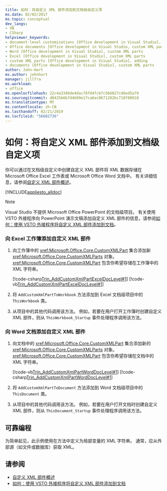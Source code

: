 ```yaml
---
title: 如何：将自定义 XML 部件添加到文档级自定义项
ms.date: 02/02/2017
ms.topic: conceptual
dev_langs:
- VB
- CSharp
helpviewer_keywords:
- document-level customizations [Office development in Visual Studio], custom XML parts
- Office documents [Office development in Visual Studio, custom XML parts
- Word [Office development in Visual Studio], custom XML parts
- Excel [Office development in Visual Studio], custom XML parts
- custom XML parts [Office development in Visual Studio], adding
- documents [Office development in Visual Studio], custom XML parts
author: John-Hart
ms.author: johnhart
manager: jillfra
ms.workload:
- office
ms.openlocfilehash: 22c4a3346de4dac78fd4fcb7c566827cd6ed5a79
ms.sourcegitcommit: d0425b6b7d4b99e17ca6ac0671282bc718f80910
ms.translationtype: MT
ms.contentlocale: zh-CN
ms.lasthandoff: 02/21/2019
ms.locfileid: "56602736"
---
```

# <a name="how-to-add-custom-xml-parts-to-document-level-customizations"></a>如何：将自定义 XML 部件添加到文档级自定义项
  你可以通过在文档级自定义中创建自定义 XML 部件将 XML 数据存储在 Microsoft Office Excel 工作表或 Microsoft Office Word 文档中。 有关详细信息，请参阅[自定义 XML 部件概述](../vsto/custom-xml-parts-overview.md)。

 [!INCLUDE[appliesto_alldoc](../vsto/includes/appliesto-alldoc-md.md)]

> [!NOTE]
>  Visual Studio 不提供 Microsoft Office PowerPoint 的文档级项目。 有关使用 VSTO 外接程序向 PowerPoint 演示文稿添加自定义 XML 部件的信息，请参阅[如何：使用 VSTO 外接程序将自定义 XML 部件添加到文档](../vsto/how-to-add-custom-xml-parts-to-documents-by-using-vsto-add-ins.md)。

### <a name="to-add-a-custom-xml-part-to-an-excel-workbook"></a>向 Excel 工作簿添加自定义 XML 部件

1.  向工作簿中的 <xref:Microsoft.Office.Core.CustomXMLPart> 集合添加新 <xref:Microsoft.Office.Core.CustomXMLParts> 对象。 <xref:Microsoft.Office.Core.CustomXMLPart> 包含你希望存储在工作簿中的 XML 字符串。

     [!code-csharp[Trin_AddCustomXmlPartExcelDocLevel#1](../vsto/codesnippet/CSharp/Trin_AddCustomXmlPartExcelDocLevel/ThisWorkbook.cs#1)]
     [!code-vb[Trin_AddCustomXmlPartExcelDocLevel#1](../vsto/codesnippet/VisualBasic/Trin_AddCustomXmlPartExcelDocLevel/ThisWorkbook.vb#1)]

2.  将 `AddCustomXmlPartToWorkbook` 方法添加到 Excel 文档级项目中的 `ThisWorkbook` 类。

3.  从项目中的其他代码调用该方法。 例如，若要在用户打开工作簿时创建自定义 XML 部件，则从 `ThisWorkbook_Startup` 事件处理程序调用该方法。

### <a name="to-add-a-custom-xml-part-to-a-word-document"></a>向 Word 文档添加自定义 XML 部件

1.  向文档中的 <xref:Microsoft.Office.Core.CustomXMLPart> 集合添加新的 <xref:Microsoft.Office.Core.CustomXMLParts> 对象。 <xref:Microsoft.Office.Core.CustomXMLPart> 包含你希望存储在文档中的 XML 字符串。

     [!code-vb[Trin_AddCustomXmlPartWordDocLevel#1](../vsto/codesnippet/VisualBasic/Trin_AddCustomXmlPartWordDocLevel/ThisDocument.vb#1)]
     [!code-csharp[Trin_AddCustomXmlPartWordDocLevel#1](../vsto/codesnippet/CSharp/Trin_AddCustomXmlPartWordDocLevel/ThisDocument.cs#1)]

2.  将 `AddCustomXmlPartToDocument` 方法添加到 Word 文档级项目中的 `ThisDocument` 类。

3.  从项目中的其他代码调用该方法。 例如，若要在用户打开文档时创建自定义 XML 部件，则从 `ThisDocument_Startup` 事件处理程序调用该方法。

## <a name="robust-programming"></a>可靠编程
 为简单起见，此示例使用在方法中定义为局部变量的 XML 字符串。 通常，应从外部源（如文件或数据库）获取 XML。

## <a name="see-also"></a>请参阅
- [自定义 XML 部件概述](../vsto/custom-xml-parts-overview.md)
- [如何：使用 VSTO 外接程序将自定义 XML 部件添加到文档](../vsto/how-to-add-custom-xml-parts-to-documents-by-using-vsto-add-ins.md)

